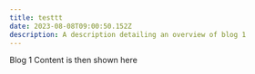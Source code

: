 ```yaml
---
title: testtt
date: 2023-08-08T09:00:50.152Z
description: A description detailing an overview of blog 1
---
```

B﻿log 1 Content is then shown here